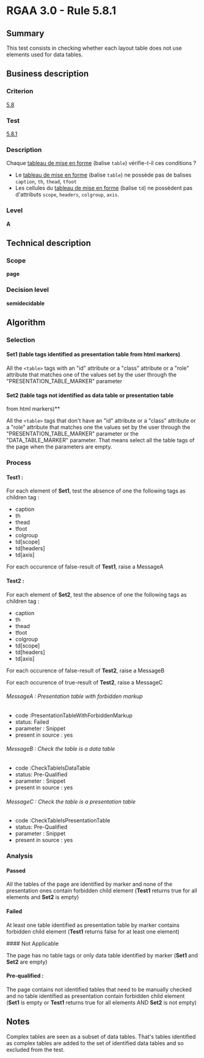 # RGAA 3.0 -  Rule 5.8.1
## Summary

This test consists in checking whether each layout table does not use
elements used for data tables.

## Business description

### Criterion

[5.8](http://references.modernisation.gouv.fr/referentiel-technique-0#crit-5-8)

### Test

[5.8.1](http://references.modernisation.gouv.fr/referentiel-technique-0#test-5-8-1)

### Description

Chaque <a href="http://references.modernisation.gouv.fr/referentiel-technique-0#mTabMiseForme">tableau de mise en forme</a> (balise `table`) v&eacute;rifie-t-il ces conditions ? 
 
 *  Le <a href="http://references.modernisation.gouv.fr/referentiel-technique-0#mTabMiseForme">tableau de mise en forme</a> (balise `table`) ne poss&egrave;de pas de balises `caption`, `th`, `thead`, `tfoot` 
 *  Les cellules du <a href="http://references.modernisation.gouv.fr/referentiel-technique-0#mTabMiseForme">tableau de mise en forme</a> (balise `td`) ne poss&egrave;dent pas d'attributs `scope`, `headers`, `colgroup`, `axis`. 


### Level

**A**

## Technical description

### Scope

**page**

### Decision level

**semidecidable**

## Algorithm

### Selection

#### Set1 (table tags identified as presentation table from html markers)

All the `<table>` tags with an "id" attribute or a "class" attribute or a
"role" attribute that matches one of the values set by the user through
the "PRESENTATION_TABLE_MARKER" parameter

#### Set2 (table tags not identified as data table or presentation table
from html markers)**

All the `<table>` tags that don't have an "id" attribute or a "class"
attribute or a "role" attribute that matches one the values set by the
user through the "PRESENTATION_TABLE_MARKER" parameter or the
"DATA_TABLE_MARKER" parameter. That means select all the table tags of
the page when the parameters are empty.

### Process

#### Test1 :

For each element of **Set1**, test the absence of one the following tags as
children tag :

-   caption
-   th
-   thead
-   tfoot
-   colgroup
-   td[scope]
-   td[headers]
-   td[axis]

For each occurence of false-result of **Test1**, raise a MessageA

#### Test2 :

For each element of **Set2**, test the absence of one the following tags as
children tag :

-   caption
-   th
-   thead
-   tfoot
-   colgroup
-   td[scope]
-   td[headers]
-   td[axis]

For each occurence of false-result of **Test2**, raise a MessageB

For each occurence of true-result of **Test2**, raise a MessageC

###### MessageA : Presentation table with forbidden markup

-   code :PresentationTableWithForbiddenMarkup
-   status: Failed
-   parameter : Snippet
-   present in source : yes

###### MessageB : Check the table is a data table

-   code :CheckTableIsDataTable
-   status: Pre-Qualified
-   parameter : Snippet
-   present in source : yes

###### MessageC : Check the table is a presentation table

-   code :CheckTableIsPresentationTable
-   status: Pre-Qualified
-   parameter : Snippet
-   present in source : yes

### Analysis

#### Passed

All the tables of the page are identified by marker and none of the presentation ones
contain forbidden child element (**Test1** returns true for all elements and **Set2** is empty)

#### Failed

At least one table
identified as presentation table by marker contains forbidden child
element (**Test1** returns false for at least one element)

#### Not Applicable 

The page has no table tags or only data table
identified by marker (**Set1** and **Set2** are empty)

#### Pre-qualified :

The page contains not identified tables that need to be manually
checked and no table identified as presentation contain forbidden child
element (**Set1** is empty or **Test1** returns true for all elements AND **Set2** is not
empty)

## Notes

Complex tables are seen as a subset of data tables. That's tables identified as complex tables are added to the set of identified data tables and so excluded from the test.
